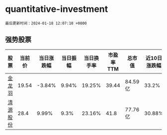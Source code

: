# quantitative-investment

`最后更新时间：2024-01-18 12:07:10 +0800`

## 强势股票

|股票|当前价|当日涨跌幅|当日振幅|当日换手率|市盈率TTM|总市值|近10日涨跌幅|
|----|----|----|----|----|----|----|----|
|[金龙羽](https://xueqiu.com/S/SZ002882)|19.54|-3.84%|9.94%|19.25%|39.44|84.59亿|33.2%|
|[清源股份](https://xueqiu.com/S/SH603628)|28.4|9.99%|9.3%|23.16%|41.8|77.76亿|30.88%|
